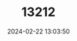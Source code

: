 ---
title: "13212"
category: "Mesembriomys macrurus"
draft: false
date: 2024-02-22 13:03:50
languages:
  English: ["Golden-backed Tree-rat"]
---